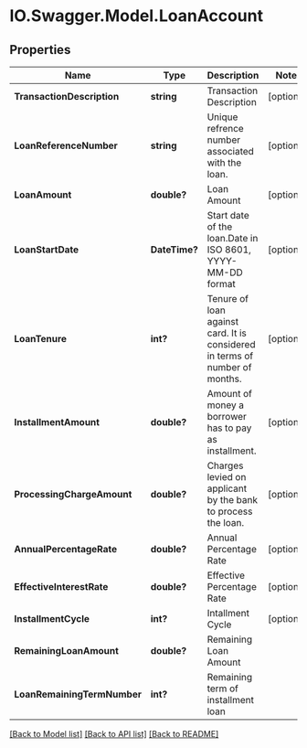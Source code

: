 # IO.Swagger.Model.LoanAccount
## Properties

Name | Type | Description | Notes
------------ | ------------- | ------------- | -------------
**TransactionDescription** | **string** | Transaction Description | [optional] 
**LoanReferenceNumber** | **string** | Unique refrence number associated with the loan. | [optional] 
**LoanAmount** | **double?** | Loan Amount | [optional] 
**LoanStartDate** | **DateTime?** | Start date of the loan.Date in ISO 8601, YYYY-MM-DD format | [optional] 
**LoanTenure** | **int?** | Tenure of loan against card. It is considered in terms of number of months. | [optional] 
**InstallmentAmount** | **double?** | Amount of money a borrower has to pay as installment. | [optional] 
**ProcessingChargeAmount** | **double?** | Charges levied on applicant by the bank to process the loan. | [optional] 
**AnnualPercentageRate** | **double?** | Annual Percentage Rate | [optional] 
**EffectiveInterestRate** | **double?** | Effective Percentage Rate | [optional] 
**InstallmentCycle** | **int?** | Intallment Cycle | [optional] 
**RemainingLoanAmount** | **double?** | Remaining Loan Amount | 
**LoanRemainingTermNumber** | **int?** | Remaining term of installment loan | 

[[Back to Model list]](../README.md#documentation-for-models) [[Back to API list]](../README.md#documentation-for-api-endpoints) [[Back to README]](../README.md)

